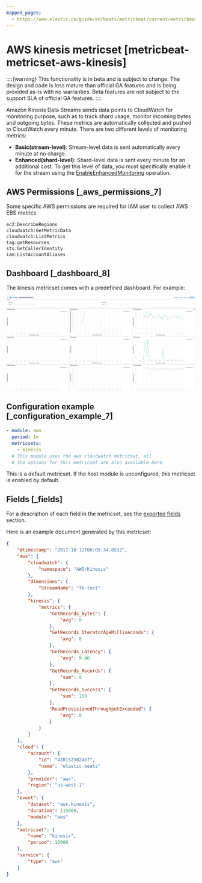 ```yaml
---
mapped_pages:
  - https://www.elastic.co/guide/en/beats/metricbeat/current/metricbeat-metricset-aws-kinesis.html
---
```


<!-- This file is generated! See scripts/docs_collector.py -->

# AWS kinesis metricset [metricbeat-metricset-aws-kinesis]

::::{warning}
This functionality is in beta and is subject to change. The design and code is less mature than official GA features and is being provided as-is with no warranties. Beta features are not subject to the support SLA of official GA features.
::::


Amazon Kinesis Data Streams sends data points to CloudWatch for monitoring purpose, such as to track shard usage, monitor incoming bytes and outgoing bytes. These metrics are automatically collected and pushed to CloudWatch every minute. There are two different levels of monitoring metrics:

* **Basic(stream-level)**: Stream-level data is sent automatically every minute at no charge.
* **Enhanced(shard-level)**: Shard-level data is sent every minute for an additional cost. To get this level of data, you must specifically enable it for the stream using the [EnableEnhancedMonitoring](https://docs.aws.amazon.com/kinesis/latest/APIReference/API_EnableEnhancedMonitoring.html) operation.


## AWS Permissions [_aws_permissions_7]

Some specific AWS permissions are required for IAM user to collect AWS EBS metrics.

```
ec2:DescribeRegions
cloudwatch:GetMetricData
cloudwatch:ListMetrics
tag:getResources
sts:GetCallerIdentity
iam:ListAccountAliases
```


## Dashboard [_dashboard_8]

The kinesis metricset comes with a predefined dashboard. For example:

![metricbeat aws kinesis overview](images/metricbeat-aws-kinesis-overview.png)


## Configuration example [_configuration_example_7]

```yaml
- module: aws
  period: 1m
  metricsets:
    - kinesis
  # This module uses the aws cloudwatch metricset, all
  # the options for this metricset are also available here.
```

This is a default metricset. If the host module is unconfigured, this metricset is enabled by default.

## Fields [_fields]

For a description of each field in the metricset, see the [exported fields](/reference/metricbeat/exported-fields-aws.md) section.

Here is an example document generated by this metricset:

```json
{
    "@timestamp": "2017-10-12T08:05:34.853Z",
    "aws": {
        "cloudwatch": {
            "namespace": "AWS/Kinesis"
        },
        "dimensions": {
            "StreamName": "fb-test"
        },
        "kinesis": {
            "metrics": {
                "GetRecords_Bytes": {
                    "avg": 0
                },
                "GetRecords_IteratorAgeMilliseconds": {
                    "avg": 0
                },
                "GetRecords_Latency": {
                    "avg": 9.46
                },
                "GetRecords_Records": {
                    "sum": 0
                },
                "GetRecords_Success": {
                    "sum": 150
                },
                "ReadProvisionedThroughputExceeded": {
                    "avg": 0
                }
            }
        }
    },
    "cloud": {
        "account": {
            "id": "428152502467",
            "name": "elastic-beats"
        },
        "provider": "aws",
        "region": "us-west-1"
    },
    "event": {
        "dataset": "aws.kinesis",
        "duration": 115000,
        "module": "aws"
    },
    "metricset": {
        "name": "kinesis",
        "period": 10000
    },
    "service": {
        "type": "aws"
    }
}
```

